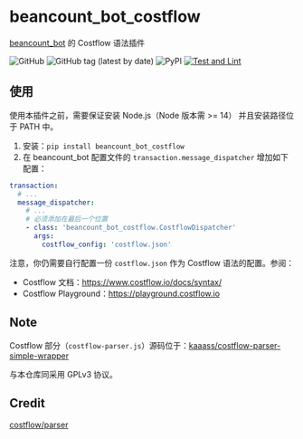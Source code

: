 # beancount_bot_costflow

[beancount_bot](https://github.com/kaaass/beancount_bot) 的 Costflow 语法插件

![GitHub](https://img.shields.io/github/license/kaaass/beancount_bot_costflow)
![GitHub tag (latest by date)](https://img.shields.io/github/v/tag/kaaass/beancount_bot_costflow?color=green&label=version)
![PyPI](https://img.shields.io/pypi/v/beancount_bot_costflow)
[![Test and Lint](https://github.com/kaaass/beancount_bot_costflow/actions/workflows/test-with-lint.yml/badge.svg?branch=master)](https://github.com/kaaass/beancount_bot_costflow/actions/workflows/test-with-lint.yml)

## 使用

使用本插件之前，需要保证安装 Node.js（Node 版本需 >= 14） 并且安装路径位于 PATH 中。

1. 安装：`pip install beancount_bot_costflow`
2. 在 beancount_bot 配置文件的 `transaction.message_dispatcher` 增加如下配置：

```yaml
transaction:
  # ...
  message_dispatcher:
    # ...
    # 必须添加在最后一个位置
    - class: 'beancount_bot_costflow.CostflowDispatcher'
      args:
        costflow_config: 'costflow.json'
```

注意，你仍需要自行配置一份 `costflow.json` 作为 Costflow 语法的配置。参阅：

- Costflow 文档：https://www.costflow.io/docs/syntax/
- Costflow Playground：https://playground.costflow.io

## Note

Costflow 部分（`costflow-parser.js`）源码位于：[kaaass/costflow-parser-simple-wrapper](https://github.com/kaaass/costflow-parser-simple-wrapper)

与本仓库同采用 GPLv3 协议。

## Credit

[costflow/parser](https://github.com/costflow/parser)
